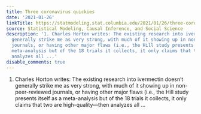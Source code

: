 ```yaml
---
title: Three coronavirus quickies
date: '2021-01-26'
linkTitle: https://statmodeling.stat.columbia.edu/2021/01/26/three-coronavirus-quickies/
source: Statistical Modeling, Causal Inference, and Social Science
description: '1. Charles Horton writes: The existing research into ivermectin doesn&#8217;t
  generally strike me as very strong, with much of it showing up in non-peer-reviewed
  journals, or having other major flaws (i.e., the Hill study presents itself as a
  meta-analysis but of the 18 trials it collects, it only claims that two are high-quality&#8212;then
  analyzes all ...'
disable_comments: true
---
```

1. Charles Horton writes: The existing research into ivermectin doesn&#8217;t generally strike me as very strong, with much of it showing up in non-peer-reviewed journals, or having other major flaws (i.e., the Hill study presents itself as a meta-analysis but of the 18 trials it collects, it only claims that two are high-quality&#8212;then analyzes all ...
